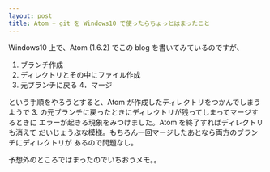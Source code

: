 ```yaml
---
layout: post
title: Atom + git を Windows10 で使ったらちょっとはまったこと
---
```

Windows10 上で、Atom (1.6.2) でこの blog を書いてみているのですが、

1. ブランチ作成
2. ディレクトリとその中にファイル作成
3. 元ブランチに戻る
4．マージ

という手順をやろうとすると、Atom が作成したディレクトリをつかんでしまうようで
3. の元ブランチに戻ったときにディレクトリが残ってしまってマージするときに
エラーが起きる現象をみつけました。Atom を終了すればディレクトリも消えて
だいじょうぶな模様。もちろん一回マージしたあとなら両方のブランチにディレクトリが
あるので問題なし。

予想外のところではまったのでいちおうメモ。。
